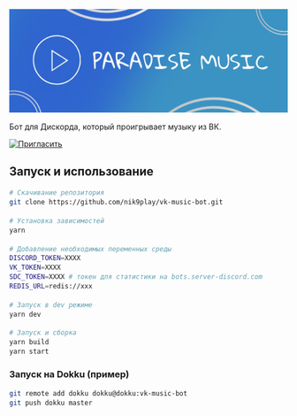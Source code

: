 <div style="text-align:center"><img src="PicsArt_08-08-10.19.55.jpg" /></div>

Бот для Дискорда, который проигрывает музыку из ВК.

[![Пригласить](https://img.shields.io/badge/%D0%9F%D1%80%D0%B8%D0%B3%D0%BB%D0%B0%D1%81%D0%B8%D1%82%D1%8C-Discord-%237289da?style=flat-square&logo=discord&logoColor=fff)](https://discord.com/oauth2/authorize?client_id=721772274830540833&scope=bot&permissions=8)

## Запуск и использование

```bash
# Скачивание репозитория
git clone https://github.com/nik9play/vk-music-bot.git

# Установка зависимостей
yarn

# Добавление необходимых переменных среды
DISCORD_TOKEN=XXXX
VK_TOKEN=XXXX
SDC_TOKEN=XXXX # токен для статистики на bots.server-discord.com
REDIS_URL=redis://xxx

# Запуск в dev режиме
yarn dev

# Запуск и сборка
yarn build
yarn start
```

### Запуск на Dokku (пример)
```bash
git remote add dokku dokku@dokku:vk-music-bot
git push dokku master
```
